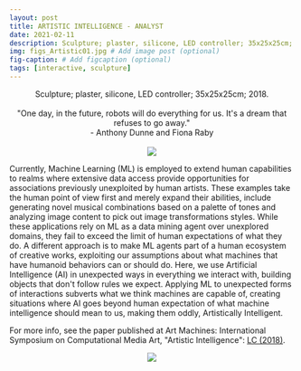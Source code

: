 ```yaml
---
layout: post
title: ARTISTIC INTELLIGENCE - ANALYST
date: 2021-02-11
description: Sculpture; plaster, silicone, LED controller; 35x25x25cm; 2018. # Add post description (optional)
img: figs_Artistic01.jpg # Add image post (optional)
fig-caption: # Add figcaption (optional)
tags: [interactive, sculpture]
---
```

<p align="center">
Sculpture; plaster, silicone, LED controller; 35x25x25cm; 2018.<br><br>
"One day, in the future, robots will do everything for us. It's a dream that refuses to go away."<br>
- Anthony Dunne and Fiona Raby<br><br>
<img src="{{site.baseurl}}/assets/img/figs_Artistic01.gif">
</p>

Currently, Machine Learning (ML) is employed to extend human capabilities to realms where extensive data access provide opportunities for associations previously unexploited by human artists. These examples take the human point of view first and merely expand their abilities, include generating novel musical combinations based on a palette of tones and analyzing image content to pick out image transformations styles. While these applications rely on ML as a data mining agent over unexplored domains, they fail to exceed the limit of human expectations of what they do. A different approach is to make ML agents part of a human ecosystem of creative works, exploiting our assumptions about what machines that have humanoid behaviors can or should do. Here, we use Artificial Intelligence (AI) in unexpected ways in everything we interact with, building objects that don't follow rules we expect. Applying ML to unexpected forms of interactions subverts what we think machines are capable of, creating situations where AI goes beyond human expectation of what machine intelligence should mean to us, making them oddly, Artistically Intelligent.

For more info, see the paper published at Art Machines: International Symposium on Computational Media Art, "Artistic Intelligence": [LC (2018)][pub].

[pub]: https://recfreq.files.wordpress.com/2018/05/ray_machinelearningartisticintelligence05.pdf

<p align="center">
<img src="{{site.baseurl}}/assets/img/figs_Artistic02.jpg">
</p>
